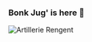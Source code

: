 ### Bonk Jug' is here 👋
![Artillerie Rengent](https://github.com/MrHugojuggernot/MrHugojuggernot/blob/main/banni%C3%A8re%20github.png)
<!--
**MrHugojuggernot/MrHugojuggernot** is a ✨ _special_ ✨ repository because its `README.md` (this file) appears on your GitHub profile.

Here are some ideas to get you started:

- 🔭 I’m currently working on ...
- 🌱 I’m currently learning ...
- 👯 I’m looking to collaborate on ...
- 🤔 I’m looking for help with ...
- 💬 Ask me about ...
- 📫 How to reach me: ...
- 😄 Pronouns: ...
- ⚡ Fun fact: ...
-->
